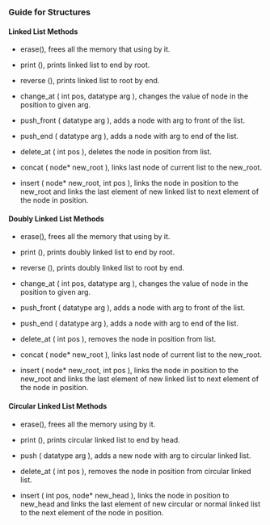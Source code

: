 ### Guide for Structures

#### Linked List Methods

- erase(), frees all the memory that using by it.

- print (), prints linked list to end by root.

- reverse (), prints linked list to root by end.

- change_at ( int pos, datatype arg ), changes the value of node in the position to given arg.

- push_front ( datatype arg ), adds a node with arg to front of the list.

- push_end ( datatype arg ), adds a node with arg to end of the list.

- delete_at ( int pos ), deletes the node in position from list. 

- concat ( node* new_root ), links last node of current list to the new_root.

- insert ( node* new_root, int pos ), links the node in position to the new_root and links the last element of new linked list to next element of the node in position.

#### Doubly Linked List Methods

- erase(), frees all the memory that using by it.

- print (), prints doubly linked list to end by root.

- reverse (), prints doubly linked list to root by end.

- change_at ( int pos, datatype arg ), changes the value of node in the position to given arg.

- push_front ( datatype arg ), adds a node with arg to front of the list.

- push_end ( datatype arg ), adds a node with arg to end of the list.

- delete_at ( int pos ), removes the node in position from list. 

- concat ( node* new_root ), links last node of current list to the new_root.

- insert ( node* new_root, int pos ), links the node in position to the new_root and links the last element of new linked list to next element of the node in position.


#### Circular Linked List Methods
- erase(), frees all the memory using by it.

- print (), prints circular linked list to end by head.

- push ( datatype arg ), adds a new node with arg to circular linked list.

- delete_at ( int pos ), removes the node in position from circular linked list.

- insert ( int pos, node* new_head ), links the node in position to new_head and links the last element of new circular or normal linked list to the next element of the node in position. 